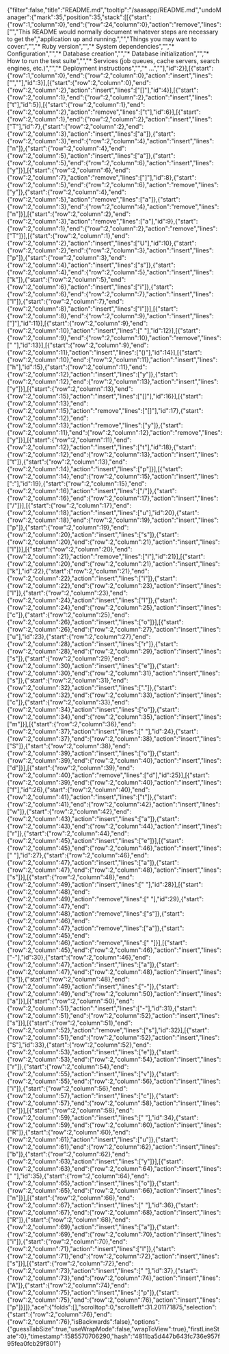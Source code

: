 {"filter":false,"title":"README.md","tooltip":"/saasapp/README.md","undoManager":{"mark":35,"position":35,"stack":[[{"start":{"row":1,"column":0},"end":{"row":24,"column":0},"action":"remove","lines":["","This README would normally document whatever steps are necessary to get the","application up and running.","","Things you may want to cover:","","* Ruby version","","* System dependencies","","* Configuration","","* Database creation","","* Database initialization","","* How to run the test suite","","* Services (job queues, cache servers, search engines, etc.)","","* Deployment instructions","","* ...",""],"id":2}],[{"start":{"row":1,"column":0},"end":{"row":2,"column":0},"action":"insert","lines":["",""],"id":3}],[{"start":{"row":2,"column":0},"end":{"row":2,"column":2},"action":"insert","lines":["[]"],"id":4}],[{"start":{"row":2,"column":1},"end":{"row":2,"column":2},"action":"insert","lines":["t"],"id":5}],[{"start":{"row":2,"column":1},"end":{"row":2,"column":2},"action":"remove","lines":["t"],"id":6}],[{"start":{"row":2,"column":1},"end":{"row":2,"column":2},"action":"insert","lines":["T"],"id":7},{"start":{"row":2,"column":2},"end":{"row":2,"column":3},"action":"insert","lines":["a"]},{"start":{"row":2,"column":3},"end":{"row":2,"column":4},"action":"insert","lines":["n"]},{"start":{"row":2,"column":4},"end":{"row":2,"column":5},"action":"insert","lines":["a"]},{"start":{"row":2,"column":5},"end":{"row":2,"column":6},"action":"insert","lines":["y"]}],[{"start":{"row":2,"column":6},"end":{"row":2,"column":7},"action":"remove","lines":["]"],"id":8},{"start":{"row":2,"column":5},"end":{"row":2,"column":6},"action":"remove","lines":["y"]},{"start":{"row":2,"column":4},"end":{"row":2,"column":5},"action":"remove","lines":["a"]},{"start":{"row":2,"column":3},"end":{"row":2,"column":4},"action":"remove","lines":["n"]}],[{"start":{"row":2,"column":2},"end":{"row":2,"column":3},"action":"remove","lines":["a"],"id":9},{"start":{"row":2,"column":1},"end":{"row":2,"column":2},"action":"remove","lines":["T"]}],[{"start":{"row":2,"column":1},"end":{"row":2,"column":2},"action":"insert","lines":["U"],"id":10},{"start":{"row":2,"column":2},"end":{"row":2,"column":3},"action":"insert","lines":["p"]},{"start":{"row":2,"column":3},"end":{"row":2,"column":4},"action":"insert","lines":["s"]},{"start":{"row":2,"column":4},"end":{"row":2,"column":5},"action":"insert","lines":["k"]},{"start":{"row":2,"column":5},"end":{"row":2,"column":6},"action":"insert","lines":["i"]},{"start":{"row":2,"column":6},"end":{"row":2,"column":7},"action":"insert","lines":["l"]},{"start":{"row":2,"column":7},"end":{"row":2,"column":8},"action":"insert","lines":["l"]}],[{"start":{"row":2,"column":8},"end":{"row":2,"column":9},"action":"insert","lines":["]"],"id":11}],[{"start":{"row":2,"column":9},"end":{"row":2,"column":10},"action":"insert","lines":[" "],"id":12}],[{"start":{"row":2,"column":9},"end":{"row":2,"column":10},"action":"remove","lines":[" "],"id":13}],[{"start":{"row":2,"column":9},"end":{"row":2,"column":11},"action":"insert","lines":["()"],"id":14}],[{"start":{"row":2,"column":10},"end":{"row":2,"column":11},"action":"insert","lines":["h"],"id":15},{"start":{"row":2,"column":11},"end":{"row":2,"column":12},"action":"insert","lines":["y"]},{"start":{"row":2,"column":12},"end":{"row":2,"column":13},"action":"insert","lines":["y"]}],[{"start":{"row":2,"column":13},"end":{"row":2,"column":15},"action":"insert","lines":["[]"],"id":16}],[{"start":{"row":2,"column":13},"end":{"row":2,"column":15},"action":"remove","lines":["[]"],"id":17},{"start":{"row":2,"column":12},"end":{"row":2,"column":13},"action":"remove","lines":["y"]},{"start":{"row":2,"column":11},"end":{"row":2,"column":12},"action":"remove","lines":["y"]}],[{"start":{"row":2,"column":11},"end":{"row":2,"column":12},"action":"insert","lines":["t"],"id":18},{"start":{"row":2,"column":12},"end":{"row":2,"column":13},"action":"insert","lines":["t"]},{"start":{"row":2,"column":13},"end":{"row":2,"column":14},"action":"insert","lines":["p"]}],[{"start":{"row":2,"column":14},"end":{"row":2,"column":15},"action":"insert","lines":[":"],"id":19},{"start":{"row":2,"column":15},"end":{"row":2,"column":16},"action":"insert","lines":["/"]},{"start":{"row":2,"column":16},"end":{"row":2,"column":17},"action":"insert","lines":["/"]}],[{"start":{"row":2,"column":17},"end":{"row":2,"column":18},"action":"insert","lines":["u"],"id":20},{"start":{"row":2,"column":18},"end":{"row":2,"column":19},"action":"insert","lines":["p"]},{"start":{"row":2,"column":19},"end":{"row":2,"column":20},"action":"insert","lines":["s"]},{"start":{"row":2,"column":20},"end":{"row":2,"column":21},"action":"insert","lines":["l"]}],[{"start":{"row":2,"column":20},"end":{"row":2,"column":21},"action":"remove","lines":["l"],"id":21}],[{"start":{"row":2,"column":20},"end":{"row":2,"column":21},"action":"insert","lines":["k"],"id":22},{"start":{"row":2,"column":21},"end":{"row":2,"column":22},"action":"insert","lines":["i"]},{"start":{"row":2,"column":22},"end":{"row":2,"column":23},"action":"insert","lines":["l"]},{"start":{"row":2,"column":23},"end":{"row":2,"column":24},"action":"insert","lines":["l"]},{"start":{"row":2,"column":24},"end":{"row":2,"column":25},"action":"insert","lines":["c"]},{"start":{"row":2,"column":25},"end":{"row":2,"column":26},"action":"insert","lines":["o"]}],[{"start":{"row":2,"column":26},"end":{"row":2,"column":27},"action":"insert","lines":["u"],"id":23},{"start":{"row":2,"column":27},"end":{"row":2,"column":28},"action":"insert","lines":["r"]},{"start":{"row":2,"column":28},"end":{"row":2,"column":29},"action":"insert","lines":["s"]},{"start":{"row":2,"column":29},"end":{"row":2,"column":30},"action":"insert","lines":["e"]},{"start":{"row":2,"column":30},"end":{"row":2,"column":31},"action":"insert","lines":["s"]},{"start":{"row":2,"column":31},"end":{"row":2,"column":32},"action":"insert","lines":["."]},{"start":{"row":2,"column":32},"end":{"row":2,"column":33},"action":"insert","lines":["c"]},{"start":{"row":2,"column":33},"end":{"row":2,"column":34},"action":"insert","lines":["o"]},{"start":{"row":2,"column":34},"end":{"row":2,"column":35},"action":"insert","lines":["m"]}],[{"start":{"row":2,"column":36},"end":{"row":2,"column":37},"action":"insert","lines":[" "],"id":24},{"start":{"row":2,"column":37},"end":{"row":2,"column":38},"action":"insert","lines":["S"]},{"start":{"row":2,"column":38},"end":{"row":2,"column":39},"action":"insert","lines":["o"]},{"start":{"row":2,"column":39},"end":{"row":2,"column":40},"action":"insert","lines":["d"]}],[{"start":{"row":2,"column":39},"end":{"row":2,"column":40},"action":"remove","lines":["d"],"id":25}],[{"start":{"row":2,"column":39},"end":{"row":2,"column":40},"action":"insert","lines":["f"],"id":26},{"start":{"row":2,"column":40},"end":{"row":2,"column":41},"action":"insert","lines":["t"]},{"start":{"row":2,"column":41},"end":{"row":2,"column":42},"action":"insert","lines":["w"]},{"start":{"row":2,"column":42},"end":{"row":2,"column":43},"action":"insert","lines":["a"]},{"start":{"row":2,"column":43},"end":{"row":2,"column":44},"action":"insert","lines":["r"]},{"start":{"row":2,"column":44},"end":{"row":2,"column":45},"action":"insert","lines":["e"]}],[{"start":{"row":2,"column":45},"end":{"row":2,"column":46},"action":"insert","lines":[" "],"id":27},{"start":{"row":2,"column":46},"end":{"row":2,"column":47},"action":"insert","lines":["a"]},{"start":{"row":2,"column":47},"end":{"row":2,"column":48},"action":"insert","lines":["s"]}],[{"start":{"row":2,"column":48},"end":{"row":2,"column":49},"action":"insert","lines":[" "],"id":28}],[{"start":{"row":2,"column":48},"end":{"row":2,"column":49},"action":"remove","lines":[" "],"id":29},{"start":{"row":2,"column":47},"end":{"row":2,"column":48},"action":"remove","lines":["s"]},{"start":{"row":2,"column":46},"end":{"row":2,"column":47},"action":"remove","lines":["a"]},{"start":{"row":2,"column":45},"end":{"row":2,"column":46},"action":"remove","lines":[" "]}],[{"start":{"row":2,"column":45},"end":{"row":2,"column":46},"action":"insert","lines":["-"],"id":30},{"start":{"row":2,"column":46},"end":{"row":2,"column":47},"action":"insert","lines":["a"]},{"start":{"row":2,"column":47},"end":{"row":2,"column":48},"action":"insert","lines":["s"]},{"start":{"row":2,"column":48},"end":{"row":2,"column":49},"action":"insert","lines":["-"]},{"start":{"row":2,"column":49},"end":{"row":2,"column":50},"action":"insert","lines":["a"]}],[{"start":{"row":2,"column":50},"end":{"row":2,"column":51},"action":"insert","lines":["-"],"id":31},{"start":{"row":2,"column":51},"end":{"row":2,"column":52},"action":"insert","lines":["s"]}],[{"start":{"row":2,"column":51},"end":{"row":2,"column":52},"action":"remove","lines":["s"],"id":32}],[{"start":{"row":2,"column":51},"end":{"row":2,"column":52},"action":"insert","lines":["S"],"id":33},{"start":{"row":2,"column":52},"end":{"row":2,"column":53},"action":"insert","lines":["e"]},{"start":{"row":2,"column":53},"end":{"row":2,"column":54},"action":"insert","lines":["r"]},{"start":{"row":2,"column":54},"end":{"row":2,"column":55},"action":"insert","lines":["v"]},{"start":{"row":2,"column":55},"end":{"row":2,"column":56},"action":"insert","lines":["i"]},{"start":{"row":2,"column":56},"end":{"row":2,"column":57},"action":"insert","lines":["c"]},{"start":{"row":2,"column":57},"end":{"row":2,"column":58},"action":"insert","lines":["e"]}],[{"start":{"row":2,"column":58},"end":{"row":2,"column":59},"action":"insert","lines":[" "],"id":34},{"start":{"row":2,"column":59},"end":{"row":2,"column":60},"action":"insert","lines":["R"]},{"start":{"row":2,"column":60},"end":{"row":2,"column":61},"action":"insert","lines":["u"]},{"start":{"row":2,"column":61},"end":{"row":2,"column":62},"action":"insert","lines":["b"]},{"start":{"row":2,"column":62},"end":{"row":2,"column":63},"action":"insert","lines":["y"]}],[{"start":{"row":2,"column":63},"end":{"row":2,"column":64},"action":"insert","lines":[" "],"id":35},{"start":{"row":2,"column":64},"end":{"row":2,"column":65},"action":"insert","lines":["o"]},{"start":{"row":2,"column":65},"end":{"row":2,"column":66},"action":"insert","lines":["n"]}],[{"start":{"row":2,"column":66},"end":{"row":2,"column":67},"action":"insert","lines":[" "],"id":36},{"start":{"row":2,"column":67},"end":{"row":2,"column":68},"action":"insert","lines":["R"]},{"start":{"row":2,"column":68},"end":{"row":2,"column":69},"action":"insert","lines":["a"]},{"start":{"row":2,"column":69},"end":{"row":2,"column":70},"action":"insert","lines":["i"]},{"start":{"row":2,"column":70},"end":{"row":2,"column":71},"action":"insert","lines":["l"]},{"start":{"row":2,"column":71},"end":{"row":2,"column":72},"action":"insert","lines":["s"]}],[{"start":{"row":2,"column":72},"end":{"row":2,"column":73},"action":"insert","lines":[" "],"id":37},{"start":{"row":2,"column":73},"end":{"row":2,"column":74},"action":"insert","lines":["A"]},{"start":{"row":2,"column":74},"end":{"row":2,"column":75},"action":"insert","lines":["p"]},{"start":{"row":2,"column":75},"end":{"row":2,"column":76},"action":"insert","lines":["p"]}]]},"ace":{"folds":[],"scrolltop":0,"scrollleft":31.201171875,"selection":{"start":{"row":2,"column":76},"end":{"row":2,"column":76},"isBackwards":false},"options":{"guessTabSize":true,"useWrapMode":false,"wrapToView":true},"firstLineState":0},"timestamp":1585570706290,"hash":"4811ba5d447b643fc736e957f95fea0fcb29f801"}